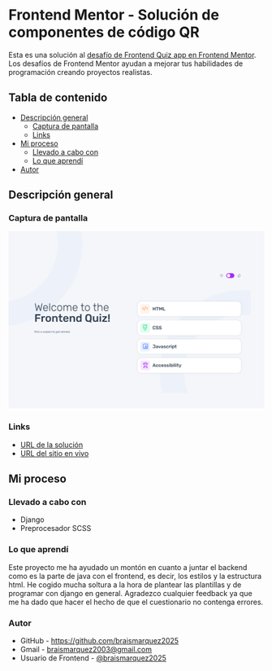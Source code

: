 # Frontend Mentor - Solución de componentes de código QR

Esta es una solución al [desafío de Frontend Quiz app en Frontend Mentor](https://www.frontendmentor.io/challenges/frontend-quiz-app-BE7xkzXQnU). Los desafíos de Frontend Mentor ayudan a mejorar tus habilidades de programación creando proyectos realistas.

## Tabla de contenido

- [Descripción general](#descripcion-general)
  - [Captura de pantalla](#captura-de-pantalla)
  - [Links](#links)
- [Mi proceso](#mi-proceso)
  - [Llevado a cabo con](#llevado-a-cabo-con)
  - [Lo que aprendí](#lo-que-aprendi)
- [Autor](#autor)

## Descripción general

### Captura de pantalla
![](./static/images/Vite-App-07-23-2025_04_28_PM.png)


### Links
- [URL de la solución](https://www.frontendmentor.io/solutions/men-navegable-de-pgina-web-html-y-css-vUgVs_SLAZ)
- [URL del sitio en vivo](https://braismarquez2025.github.io/social-links-profile-main/)


## Mi proceso

### Llevado a cabo con
- Django
- Preprocesador SCSS


### Lo que aprendí
Este proyecto me ha ayudado un montón en cuanto a juntar el backend como es la parte de java con el frontend, es decir, los estilos y la estructura html. He cogido mucha soltura a la hora de plantear las plantillas y de programar con django en general. Agradezco cualquier feedback ya que me ha dado que hacer el hecho de que el cuestionario no contenga errores.



### Autor 
- GitHub - https://github.com/braismarquez2025
- Gmail - braismarquez2003@gmail.com
- Usuario de Frontend - [@braismarquez2025](https://www.frontendmentor.io/profile/braismarquez2025)




